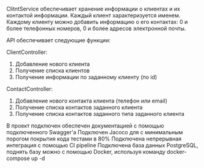 ClitntService обеспечивает хранение информации о клиентах и их контактой информации.
Каждый клиент характеризуется именем. 
Каждому клиенту можно добавить информацию о его контактах: 0 и более телефонных номеров, 0 и более адресов электронной почты.

API обеспечивает следующие функции:

ClientController:
1) Добавление нового клиента
2) Получение списка клиентов
3) Получение информации по заданному клиенту (по id)
   
ContactController:
1) Добавление нового контакта клиента (телефон или email)
2) Получение списка контактов заданного клиента
3) Получение списка контактов заданного типа заданного клиента

В проект подключен обеспечен документацией с помощью подключенного Swagger'a
Подключен Jacoco для с минимальным порогом покрытия кода тестами в 80%
Подключена непрерывная интеграция с помощью CI pipeline
Подключена база данных PostgreSQL, поднять базу можно с помощью Docker, используя команду docker-compose up -d
